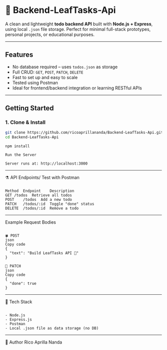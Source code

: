 # 🍃 Backend-LeafTasks-Api

A clean and lightweight **todo backend API** built with **Node.js + Express**, using local `.json` file storage. Perfect for minimal full-stack prototypes, personal projects, or educational purposes.


---

## Features

-  No database required – uses `todos.json` as storage
-  Full CRUD: `GET`, `POST`, `PATCH`, `DELETE`
-  Fast to set up and easy to scale
-  Tested using Postman
-  Ideal for frontend/backend integration or learning RESTful APIs


---

## Getting Started

### 1. Clone & Install

```bash
git clone https://github.com/ricoaprillananda/Backend-LeafTasks-Api.git
cd Backend-LeafTasks-Api

```

```
npm install

Run the Server

Server runs at: http://localhost:3000

```
---

⚗️ API Endpoints/ Test with Postman

```

Method	Endpoint	Description
GET	/todos	Retrieve all todos
POST	/todos	Add a new todo
PATCH	/todos/:id	Toggle "done" status
DELETE	/todos/:id	Remove a todo

```


---

Example Request Bodies

```

🍀 POST
json
Copy code
{
  "text": "Build LeafTasks API 🍃"
}

🌼 PATCH
json
Copy code
{
  "done": true
}

```
---

🪽 Tech Stack

```

- Node.js
- Express.js
- Postman
- Local .json file as data storage (no DB)

```

---

🍃 Author Rico Aprilla Nanda



